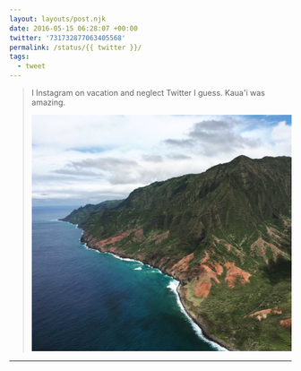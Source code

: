 ```yaml
---
layout: layouts/post.njk
date: 2016-05-15 06:28:07 +00:00
twitter: '731732877063405568'
permalink: /status/{{ twitter }}/
tags: 
  - tweet
---
```


> I Instagram on vacation and neglect Twitter I guess. Kaua'i was amazing. 
> 
> ![the Kaua'i coast](/img/731732877063405568-CiejJx2W0AAyV4G.jpg)

---
